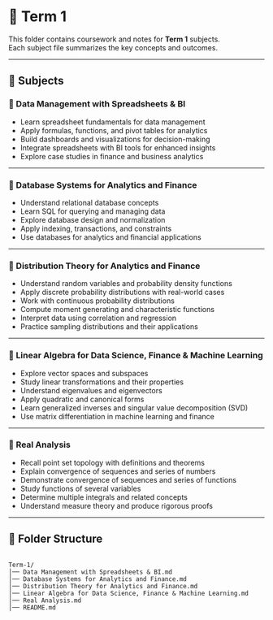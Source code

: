 # 📘 Term 1 

This folder contains coursework and notes for **Term 1** subjects.  
Each subject file summarizes the key concepts and outcomes.  

---

## 📂 Subjects

### 📑 Data Management with Spreadsheets & BI
- Learn spreadsheet fundamentals for data management  
- Apply formulas, functions, and pivot tables for analytics  
- Build dashboards and visualizations for decision-making  
- Integrate spreadsheets with BI tools for enhanced insights  
- Explore case studies in finance and business analytics  

---

### 📑 Database Systems for Analytics and Finance
- Understand relational database concepts  
- Learn SQL for querying and managing data  
- Explore database design and normalization  
- Apply indexing, transactions, and constraints  
- Use databases for analytics and financial applications  

---

### 📑 Distribution Theory for Analytics and Finance
- Understand random variables and probability density functions  
- Apply discrete probability distributions with real-world cases  
- Work with continuous probability distributions  
- Compute moment generating and characteristic functions  
- Interpret data using correlation and regression  
- Practice sampling distributions and their applications  

---

### 📑 Linear Algebra for Data Science, Finance & Machine Learning
- Explore vector spaces and subspaces  
- Study linear transformations and their properties  
- Understand eigenvalues and eigenvectors  
- Apply quadratic and canonical forms  
- Learn generalized inverses and singular value decomposition (SVD)  
- Use matrix differentiation in machine learning and finance  

---

### 📑 Real Analysis
- Recall point set topology with definitions and theorems  
- Explain convergence of sequences and series of numbers  
- Demonstrate convergence of sequences and series of functions  
- Study functions of several variables  
- Determine multiple integrals and related concepts  
- Understand measure theory and produce rigorous proofs  

---

## 📌 Folder Structure
```

Term-1/
│── Data Management with Spreadsheets & BI.md
│── Database Systems for Analytics and Finance.md
│── Distribution Theory for Analytics and Finance.md
│── Linear Algebra for Data Science, Finance & Machine Learning.md
│── Real Analysis.md
│── README.md

